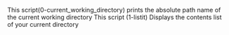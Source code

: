 This script(0-current_working_directory) prints the absolute path name of the current working directory
This script (1-listit) Displays the contents list of your current directory
